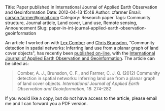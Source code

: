 Title: Paper published in International Journal of Applied Earth Observation and Geoinformation
Date: 2012-04-13 15:48
Author: cfarmer
Email: carson.farmer@gmail.com
Category: Research paper
Tags: Community structure, Journal article, Land cover, Land use, Remote sensing, Announcement
Slug: paper-in-int-journal-applied-earth-observation-geoinformation

An article I worked on with [Lex Comber][] and [Chris Brunsdon][],
"Community detection in spatial networks: Inferring land use from a
planar graph of land cover objects", has recently been [published
on-line][], with the [International Journal of Applied Earth Observation
and Geoinformation][ijaeog]. The article can be cited as:

> Comber, A. J., Brunsdon, C. F., and Farmer, C. J. Q. (2012) Community
> detection in spatial networks: Inferring land use from a planar graph
> of land cover objects. *International Journal of Applied Earth
> Observation and Geoinformation*, 18: 274–282

If you would like a copy, but do not have access to the article, please
email me and I can forward you a PDF version.

[Lex Comber]: http://www2.le.ac.uk/departments/geography/people/ajc36
[Chris Brunsdon]: http://www.liv.ac.uk/geography/staff/brunsdon.htm
[published on-line]: http://www.sciencedirect.com/science/article/pii/S0303243412000220
[ijaeog]: http://www.journals.elsevier.com/international-journal-of-applied-earth-observation-and-geoinformation/
